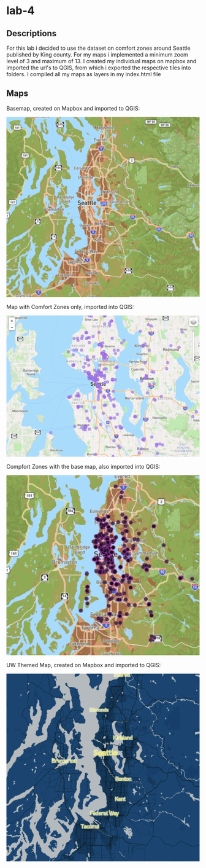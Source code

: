 # lab-4

## Descriptions
For this lab i decided to use the dataset on comfort zones around Seattle published by King county. For my maps i implemented a minimum zoom level of 3 and maximum of 13. I created my individual maps on mapbox and imported the url's to QGIS, from which i exported the respective tiles into folders. I compiled all my maps as layers in my index.html file

## Maps
Basemap, created on Mapbox and imported to QGIS:

![Base Map](imgs/basemap.png)

Map with Comfort Zones only, imported into QGIS:

![Bikes only with OpenStreetMap](imgs/Comfort.png)

Compfort Zones with the base map, also imported into QGIS:

![Bikes with Base Map](imgs/base_comfort.png)

UW Themed Map, created on Mapbox and imported to QGIS:

![UW Theme Map](imgs/uwtheme.png)
